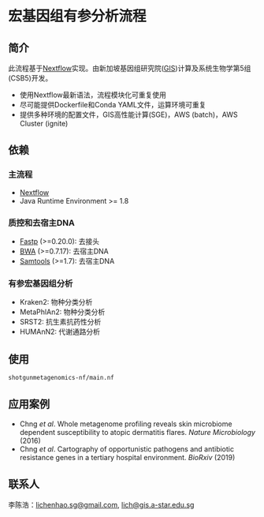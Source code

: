 # 宏基因组有参分析流程

## 简介
此流程基于[Nextflow](https://www.nextflow.io/)实现。由新加坡基因组研究院([GIS](https://www.a-star.edu.sg/gis))计算及系统生物学第5组(CSB5)开发。

 - 使用Nextflow最新语法，流程模块化可重复使用
 - 尽可能提供Dockerfile和Conda YAML文件，运算环境可重复
 - 提供多种环境的配置文件，GIS高性能计算(SGE)，AWS (batch)，AWS Cluster (ignite)


## 依赖

### 主流程
 - [Nextflow](https://www.nextflow.io/)
 - Java Runtime Environment >= 1.8

### 质控和去宿主DNA
 - [Fastp](https://github.com/OpenGene/fastp) (>=0.20.0): 去接头
 - [BWA](https://github.com/lh3/bwa) (>=0.7.17): 去宿主DNA
 - [Samtools](https://github.com/samtools/samtools) (>=1.7): 去宿主DNA

### 有参宏基因组分析
 - Kraken2: 物种分类分析
 - MetaPhlAn2: 物种分类分析
 - SRST2: 抗生素抗药性分析
 - HUMAnN2: 代谢通路分析

## 使用
```sh
shotgunmetagenomics-nf/main.nf
```

## 应用案例
 - Chng *et al*. Whole metagenome profiling reveals skin microbiome dependent susceptibility to atopic dermatitis flares. *Nature Microbiology* (2016)
 - Chng *et al*. Cartography of opportunistic pathogens and antibiotic resistance genes in a tertiary hospital environment. *BioRxiv* (2019)

## 联系人
李陈浩：lichenhao.sg@gmail.com, lich@gis.a-star.edu.sg
